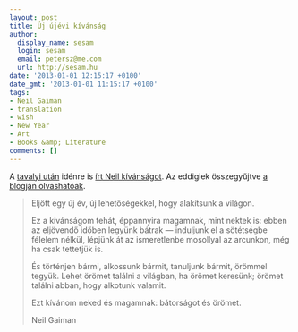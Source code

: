 ```yaml
---
layout: post
title: Új újévi kívánság
author:
  display_name: sesam
  login: sesam
  email: petersz@me.com
  url: http://sesam.hu
date: '2013-01-01 12:15:17 +0100'
date_gmt: '2013-01-01 11:15:17 +0100'
tags:
- Neil Gaiman
- translation
- wish
- New Year
- Art
- Books &amp; Literature
comments: []
---
```


A [tavalyi után](http://sesam.hu/2012/01/02/ujevi-kivansag) idénre is [írt Neil kívánságot](http://journal.neilgaiman.com/2012/12/my-new-years-wish.html). Az eddigiek összegyűjtve [a blogján olvashatóak](http://journal.neilgaiman.com/2011/12/my-new-year-wish.html).

> Eljött egy új év, új lehetőségekkel, hogy alakítsunk a világon.
> 
> Ez a kívánságom tehát, éppannyira magamnak, mint nektek is: ebben az eljövendő időben legyünk bátrak — induljunk el a sötétségbe félelem nélkül, lépjünk át az ismeretlenbe mosollyal az arcunkon, még ha csak tettetjük is.
> 
> És történjen bármi, alkossunk bármit, tanuljunk bármit, örömmel tegyük. Lehet örömet találni a világban, ha örömet keresünk; örömet találni abban, hogy alkotunk valamit.
> 
> Ezt kívánom neked és magamnak: bátorságot és örömet.
> 
> Neil Gaiman
